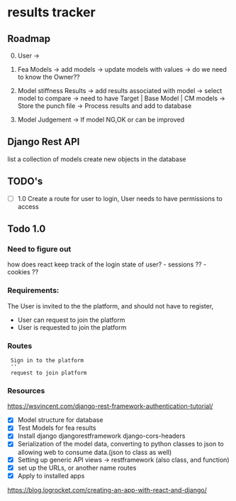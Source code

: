 # results tracker

## Roadmap

0. User
   ->

1. Fea Models
   -> add models
   -> update models with values
   -> do we need to know the Owner??

2. Model stiffness Results
   -> add results associated with model
   -> select model to compare
   -> need to have Target | Base Model | CM models
   -> Store the punch file
   -> Process results and add to database

3. Model Judgement
   -> If model NG,OK or can be improved

## Django Rest API

list a collection of models
create new objects in the database

## TODO's

- [ ] 1.0 Create a route for user to login, User needs to have permissions to access

## Todo 1.0

### Need to figure out

how does react keep track of the login state of user? - sessions ?? - cookies ??

### Requirements:

The User is invited to the the platform, and should not have to register,

- User can request to join the platform
- User is requested to join the platform

### Routes

     Sign in to the platform
     ''
     request to join platform

### Resources

https://wsvincent.com/django-rest-framework-authentication-tutorial/

- [x] Model structure for database
- [x] Test Models for fea results
- [x] Install django djangorestframework django-cors-headers
- [x] Serialization of the model data, converting to python classes to json to allowing web to consume data.(json to class as well)
- [x] Setting up generic API views -> restframework (also class, and function)
- [x] set up the URLs, or another name routes
- [x] Apply to installed apps

https://blog.logrocket.com/creating-an-app-with-react-and-django/
